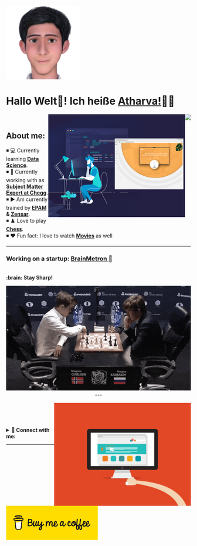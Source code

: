 <img align="center"><a href="https://github.com/AtharvaChavan/#"><img src="https://github.com/AtharvaChavan/Hosting/blob/main/imgs/me.png" height="200" width="200"/> </a></img>

# Hallo Welt👋! Ich heiße <a href="http://brainmetron.ml">Atharva!</a>🙋‍♂️
[<img align="right" src="https://gpvc.arturio.dev/Atharvachavan" />][myprofile]

[<img align="right" src="https://github.com/AtharvaChavan/Hosting/blob/main/imgs/coding.gif" alt="Coder GIF" height="280">][myprofile]
<br> 

## About me: <br>

◾ 💻 Currently learning **[Data Science][DS]**.
<br/>
◾ 👕 Currently working with as **[Subject Matter Expert at Chegg][Chegg]**.
<br/>
◾ ▶  Am currently trained by **[EPAM][EPAM] & [Zensar][Zensar]**.
<br/>
◾ :chess_pawn: Love to play **[Chess][Chess]**.
<br/>
◾ ❤ Fun fact: I love to  watch **[Movies](https://https://www.netflix.com/title/81039381)** as  well
<br/>

---

### Working on a startup: <a href="http://brainmetron.ml"> **BrainMetron** </a>:mechanical_arm:	
<br>
<b>:brain: Stay Sharp!</b>
  <p align="center"><a href="http://brainmetron.ml"> <img src="https://github.com/AtharvaChavan/Hosting/blob/main/imgs/Magnus.gif" alt="Magnus" />  </a>
---


[<img align="right" src="https://github.com/AtharvaChavan/Hosting/blob/main/imgs/comp.gif" alt="Coder GIF" height="280">][myprofile]

[<img align="left" alt="Atharva's Coffee" width="250px" src="https://github.com/AtharvaChavan/Hosting/blob/main/imgs/BMC.svg"/>][buymeacoffee]
<br/><br/> <br> 

<details>
  <summary> <b>🧧 Connect with me:</b> </summary> 
    
[<img align="left" alt="Atharva | Facebook" width="35px" src="https://mridul2820.github.io/github-assets/assets/social/facebook.svg" />][facebook]
[<img align="left" alt="Atharva | Instagram" width="35px" src="https://mridul2820.github.io/github-assets/assets/social/instagram.svg" />][instagram]
[<img align="left" alt="Atharva | Twitter" width="35px" src="https://mridul2820.github.io/github-assets/assets/social/twitter.svg" />][twitter]
</details>

---
[myprofile]: https://github.com/AtharvaChavan
[buymeacoffee]: https://www.buymeacoffee.com/AtharvaChavan
[facebook]: https://www.facebook.com/
[instagram]: https://www.instagram.com/
[twitter]: https://twitter.com/
[Chess]: http://brainmetron.ml
[DS]: https://www.computerscience.org/careers/data-science/
[Chegg]: https://www.chegg.com/
[EPAM]: https://www.epam.com/
[Zensar]: https://www.zensar.com/